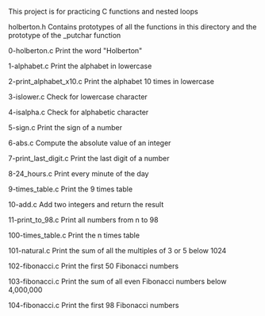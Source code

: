 This project is for practicing C functions and nested loops

holberton.h
Contains prototypes of all the functions in this directory and the prototype of the _putchar function

0-holberton.c
Print the word "Holberton"

1-alphabet.c
Print the alphabet in lowercase

2-print_alphabet_x10.c
Print the alphabet 10 times in lowercase

3-islower.c
Check for lowercase character

4-isalpha.c
Check for alphabetic character

5-sign.c
Print the sign of a number

6-abs.c
Compute the absolute value of an integer

7-print_last_digit.c
Print the last digit of a number

8-24_hours.c
Print every minute of the day

9-times_table.c
Print the 9 times table

10-add.c
Add two integers and return the result

11-print_to_98.c
Print all numbers from n to 98

100-times_table.c
Print the n times table

101-natural.c
Print the sum of all the multiples of 3 or 5 below 1024

102-fibonacci.c
Print the first 50 Fibonacci numbers

103-fibonacci.c
Print the sum of all even Fibonacci numbers below 4,000,000

104-fibonacci.c
Print the first 98 Fibonacci numbers
